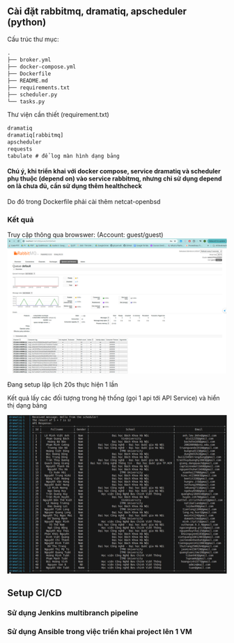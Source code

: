 ## Cài đặt rabbitmq, dramatiq, apscheduler (python)

Cấu trúc thư mục:

```
.
├── broker.yml
├── docker-compose.yml
├── Dockerfile
├── README.md
├── requirements.txt
├── scheduler.py
└── tasks.py
```

Thư viện cần thiết (requirement.txt)
```
dramatiq
dramatiq[rabbitmq]
apscheduler
requests
tabulate # để log màn hình dạng bảng 
```

#### Chú ý, khi triển khai với docker compose, service dramatiq và scheduler phụ thuộc (depend on) vào service rabbitmq, nhưng chỉ sử dụng depend on là chưa đủ, cần sử dụng thêm healthcheck
Do đó trong Dockerfile phải cài thêm netcat-openbsd

### Kết quả
Truy cập thông qua browswer: (Account: guest/guest)
![alt text](<./images/rabbitmq-browser.png>)

Đang setup lập lịch 20s thực hiện 1 lần 

Kết quả lấy các đối tượng trong hệ thống (gọi 1 api tới API Service) và hiển thị dạng bảng

![alt text](./images/object-result.png)



## Setup CI/CD

### Sử dụng Jenkins multibranch pipeline

### Sử dụng Ansible trong việc triển khai project lên 1 VM